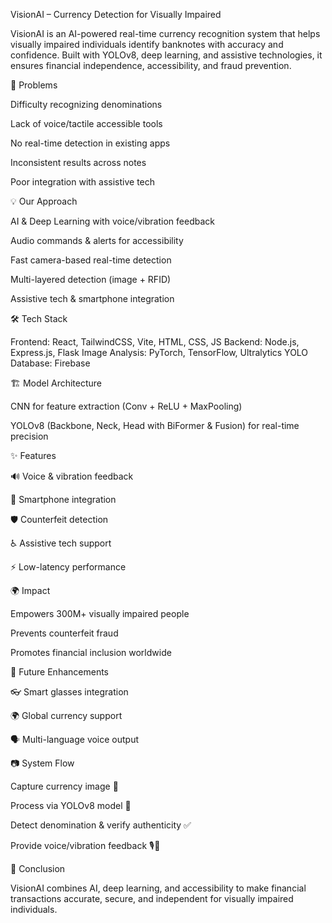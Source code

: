 VisionAI – Currency Detection for Visually Impaired

VisionAI is an AI-powered real-time currency recognition system that helps visually impaired individuals identify banknotes with accuracy and confidence. Built with YOLOv8, deep learning, and assistive technologies, it ensures financial independence, accessibility, and fraud prevention.

🚨 Problems

Difficulty recognizing denominations

Lack of voice/tactile accessible tools

No real-time detection in existing apps

Inconsistent results across notes

Poor integration with assistive tech

💡 Our Approach

AI & Deep Learning with voice/vibration feedback

Audio commands & alerts for accessibility

Fast camera-based real-time detection

Multi-layered detection (image + RFID)

Assistive tech & smartphone integration

🛠️ Tech Stack

Frontend: React, TailwindCSS, Vite, HTML, CSS, JS
Backend: Node.js, Express.js, Flask
Image Analysis: PyTorch, TensorFlow, Ultralytics YOLO
Database: Firebase

🏗️ Model Architecture

CNN for feature extraction (Conv + ReLU + MaxPooling)

YOLOv8 (Backbone, Neck, Head with BiFormer & Fusion) for real-time precision

✨ Features

🔊 Voice & vibration feedback

📱 Smartphone integration

🛡️ Counterfeit detection

♿ Assistive tech support

⚡ Low-latency performance

🌍 Impact

Empowers 300M+ visually impaired people

Prevents counterfeit fraud

Promotes financial inclusion worldwide

🚀 Future Enhancements

👓 Smart glasses integration

🌍 Global currency support

🗣️ Multi-language voice output

📷 System Flow

Capture currency image 📸

Process via YOLOv8 model 🤖

Detect denomination & verify authenticity ✅

Provide voice/vibration feedback 🎙️📳

📌 Conclusion

VisionAI combines AI, deep learning, and accessibility to make financial transactions accurate, secure, and independent for visually impaired individuals.
